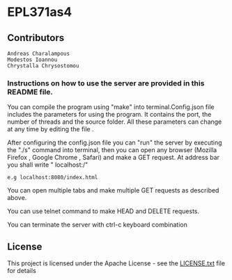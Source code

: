 # EPL371as4

## Contributors
```
Andreas Charalampous
Modestos Ioannou
Chrystalla Chrysostomou
```



### Instructions on how to use the server are provided in this README file.
You can compile the program using "make" into terminal.Config.json file includes the parameters
for using the program. It contains the port, the number of threads and the source folder.
All these parameters can change at any time by editing the file .

After configuring the config.json file you can "run" the server by executing the "./s" command 
into terminal, then you can open any browser (Mozilla Firefox , Google Chrome , Safari)
and make a GET request. At address bar you shall write " localhost:<port>/<file>"

```
e.g localhost:8080/index.html
```

You can open multiple tabs and make multiple GET requests as described above.

You can use telnet command to make HEAD and DELETE requests.

You can terminate the server with ctrl-c keyboard combination


## License

This project is licensed under the Apache License - see the [LICENSE.txt](LICENSE.txt) file for details
